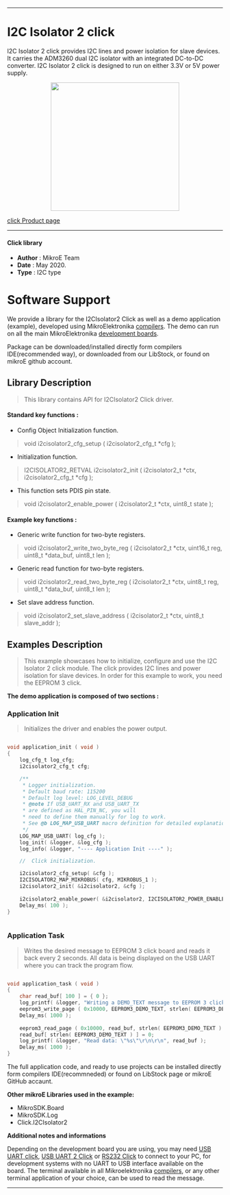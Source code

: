 
---
# I2C Isolator 2 click

I2C Isolator 2 click provides I2C lines and power isolation for slave devices. It carries the ADM3260 dual I2C isolator with an integrated DC-to-DC converter. I2C Isolator 2 click is designed to run on either 3.3V or 5V power supply.

<p align="center">
  <img src="https://download.mikroe.com/images/click_for_ide/i2cisolator2_click.png" height=300px>
</p>


[click Product page](https://www.mikroe.com/i2c-isolator-2-click)

---


#### Click library 

- **Author**        : MikroE Team
- **Date**          : May 2020.
- **Type**          : I2C type


# Software Support

We provide a library for the I2CIsolator2 Click 
as well as a demo application (example), developed using MikroElektronika 
[compilers](https://shop.mikroe.com/compilers). 
The demo can run on all the main MikroElektronika [development boards](https://shop.mikroe.com/development-boards).

Package can be downloaded/installed directly form compilers IDE(recommended way), or downloaded from our LibStock, or found on mikroE github account. 

## Library Description

> This library contains API for I2CIsolator2 Click driver.

#### Standard key functions :

- Config Object Initialization function.
> void i2cisolator2_cfg_setup ( i2cisolator2_cfg_t *cfg ); 
 
- Initialization function.
> I2CISOLATOR2_RETVAL i2cisolator2_init ( i2cisolator2_t *ctx, i2cisolator2_cfg_t *cfg );

- This function sets PDIS pin state.
> void i2cisolator2_enable_power ( i2cisolator2_t *ctx, uint8_t state );


#### Example key functions :

- Generic write function for two-byte registers.
> void i2cisolator2_write_two_byte_reg ( i2cisolator2_t *ctx, uint16_t reg, uint8_t *data_buf, uint8_t len );

- Generic read function for two-byte registers.
> void i2cisolator2_read_two_byte_reg ( i2cisolator2_t *ctx, uint8_t reg, uint8_t *data_buf, uint8_t len );

- Set slave address function.
> void i2cisolator2_set_slave_address ( i2cisolator2_t *ctx, uint8_t slave_addr );

## Examples Description

> This example showcases how to initialize, configure and use the I2C Isolator 2 click module.
> The click provides I2C lines and power isolation for slave devices. In order for this 
> example to work, you need the EEPROM 3 click.

**The demo application is composed of two sections :**

### Application Init 

> Initializes the driver and enables the power output.

```c

void application_init ( void )
{
    log_cfg_t log_cfg;
    i2cisolator2_cfg_t cfg;

    /** 
     * Logger initialization.
     * Default baud rate: 115200
     * Default log level: LOG_LEVEL_DEBUG
     * @note If USB_UART_RX and USB_UART_TX 
     * are defined as HAL_PIN_NC, you will 
     * need to define them manually for log to work. 
     * See @b LOG_MAP_USB_UART macro definition for detailed explanation.
     */
    LOG_MAP_USB_UART( log_cfg );
    log_init( &logger, &log_cfg );
    log_info( &logger, "---- Application Init ----" );

    //  Click initialization.

    i2cisolator2_cfg_setup( &cfg );
    I2CISOLATOR2_MAP_MIKROBUS( cfg, MIKROBUS_1 );
    i2cisolator2_init( &i2cisolator2, &cfg );
    
    i2cisolator2_enable_power( &i2cisolator2, I2CISOLATOR2_POWER_ENABLE );
    Delay_ms( 100 );
}
  
```

### Application Task

> Writes the desired message to EEPROM 3 click board and reads it back every 2 seconds.
> All data is being displayed on the USB UART where you can track the program flow.

```c

void application_task ( void )
{
    char read_buf[ 100 ] = { 0 };
    log_printf( &logger, "Writing a DEMO_TEXT message to EEPROM 3 click..\r\n" );
    eeprom3_write_page ( 0x10000, EEPROM3_DEMO_TEXT, strlen( EEPROM3_DEMO_TEXT ) );
    Delay_ms( 1000 );
    
    eeprom3_read_page ( 0x10000, read_buf, strlen( EEPROM3_DEMO_TEXT ) );
    read_buf[ strlen( EEPROM3_DEMO_TEXT ) ] = 0;
    log_printf( &logger, "Read data: \"%s\"\r\n\r\n", read_buf );
    Delay_ms( 1000 );
}  

``` 

The full application code, and ready to use projects can be  installed directly form compilers IDE(recommneded) or found on LibStock page or mikroE GitHub accaunt.

**Other mikroE Libraries used in the example:** 

- MikroSDK.Board
- MikroSDK.Log
- Click.I2CIsolator2

**Additional notes and informations**

Depending on the development board you are using, you may need 
[USB UART click](https://shop.mikroe.com/usb-uart-click), 
[USB UART 2 Click](https://shop.mikroe.com/usb-uart-2-click) or 
[RS232 Click](https://shop.mikroe.com/rs232-click) to connect to your PC, for 
development systems with no UART to USB interface available on the board. The 
terminal available in all Mikroelektronika 
[compilers](https://shop.mikroe.com/compilers), or any other terminal application 
of your choice, can be used to read the message.



---
